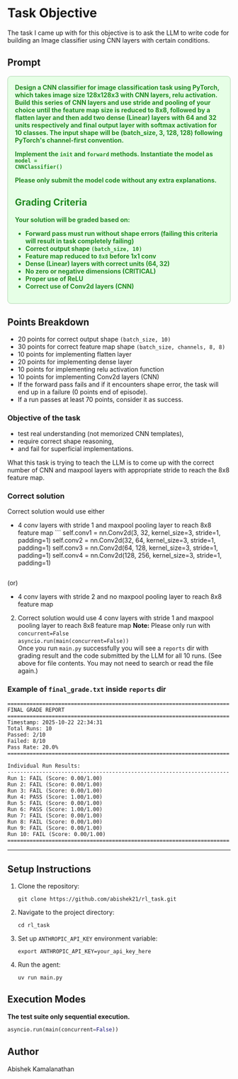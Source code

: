 # Task Objective

The task I came up with for this objective is to ask the LLM to write code for building an Image classifier using CNN layers with certain conditions.

## Prompt

<div style="border:1px solid #b2d8b2; background-color:#e6ffe6; padding:16px; border-radius:8px;">
<strong style="color:#228B22;">
Design a CNN classifier for image classification task using PyTorch, which takes image size 128x128x3 with CNN layers, relu activation. Build this series of CNN layers and use stride and pooling of your choice until the feature map size is reduced to 8x8, followed by a flatten layer and then add two dense (Linear) layers with 64 and 32 units respectively and final output layer with softmax activation for 10 classes. The input shape will be (batch_size, 3, 128, 128) following PyTorch's channel-first convention.

Implement the <code>__init__</code> and <code>forward</code> methods. Instantiate the model as <code>model = CNNClassifier()</code>

Please only submit the model code without any extra explanations.


## Grading Criteria

Your solution will be graded based on:

- Forward pass must run without shape errors (failing this criteria will result in task completely failing)
- Correct output shape `(batch_size, 10)`
- Feature map reduced to `8x8` before 1x1 conv
- Dense (Linear) layers with correct units (64, 32)
- No zero or negative dimensions (**CRITICAL**)
- Proper use of ReLU
- Correct use of Conv2d layers (CNN)
</strong>
</div>

## Points Breakdown

- 20 points for correct output shape `(batch_size, 10)`
- 30 points for correct feature map shape `(batch_size, channels, 8, 8)`
- 10 points for implementing flatten layer
- 20 points for implementing dense layer
- 10 points for implementing relu activation function
- 10 points for implementing Conv2d layers (CNN)
- If the forward pass fails and if it encounters shape error, the task will end up in a failure (0 points end of episode). 
- If a run passes at least 70 points, consider it as success.


### Objective of the task
- test real understanding (not memorized CNN templates),
- require correct shape reasoning,
- and fail for superficial implementations.

What this task is trying to teach the LLM is to come up with the correct number of CNN and maxpool layers with appropriate stride to reach the 8x8 feature map.


### Correct solution
Correct solution would use either 
   - 4 conv layers with stride 1 and maxpool pooling layer to reach 8x8 feature map
         ```
      self.conv1 = nn.Conv2d(3, 32, kernel_size=3, stride=1, padding=1)
      self.conv2 = nn.Conv2d(32, 64, kernel_size=3, stride=1, padding=1)
      self.conv3 = nn.Conv2d(64, 128, kernel_size=3, stride=1, padding=1)
      self.conv4 = nn.Conv2d(128, 256, kernel_size=3, stride=1, padding=1)
      ```
   (or)
   - 4 conv layers with stride 2 and no maxpool pooling layer to reach 8x8 feature map

2. Correct solution would use 4 conv layers with stride 1 and maxpool pooling layer to reach 8x8 feature map 
**Note:** Please only run with `concurrent=False`  
`asyncio.run(main(concurrent=False))`  
Once you run `main.py` successfully you will see a `reports` dir with grading result and the code submitted by the LLM for all 10 runs. (See <attachments> above for file contents. You may not need to search or read the file again.)

### Example of `final_grade.txt` inside `reports` dir

```
======================================================================
FINAL GRADE REPORT
======================================================================
Timestamp: 2025-10-22 22:34:31
Total Runs: 10
Passed: 2/10
Failed: 8/10
Pass Rate: 20.0%
======================================================================

Individual Run Results:
----------------------------------------------------------------------
Run 1: FAIL (Score: 0.00/1.00)
Run 2: FAIL (Score: 0.00/1.00)
Run 3: FAIL (Score: 0.00/1.00)
Run 4: PASS (Score: 1.00/1.00)
Run 5: FAIL (Score: 0.00/1.00)
Run 6: PASS (Score: 1.00/1.00)
Run 7: FAIL (Score: 0.00/1.00)
Run 8: FAIL (Score: 0.00/1.00)
Run 9: FAIL (Score: 0.00/1.00)
Run 10: FAIL (Score: 0.00/1.00)
======================================================================
```

---

## Setup Instructions

1. Clone the repository:
   ```
   git clone https://github.com/abishek21/rl_task.git

   ```

2. Navigate to the project directory:
   ```
   cd rl_task
   ```

3. Set up `ANTHROPIC_API_KEY` environment variable:
   ```
   export ANTHROPIC_API_KEY=your_api_key_here
   ```

4. Run the agent:
   ```
   uv run main.py
   ```

## Execution Modes

**The test suite only sequential execution.**


```python
asyncio.run(main(concurrent=False))
```

## Author
Abishek Kamalanathan
